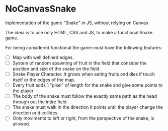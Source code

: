 # NoCanvasSnake
 Inplementation of the game "Snake" in JS, without relying on Canvas

 The ideia is to use only HTML, CSS and JS, to make a functional Snake game.

 For being considered functional the game must have the following features:

- [ ] Map with well defined edges.
- [ ] System of random spawning of fruit in the field that consider the position and size of the snake on the field.
- [ ] Snake Player Character. It grows when eating fruits and dies if touch itself or the edges of the map.
- [ ] Every fruit adds 1 "pixel" of length for the snake and give some points to the player
- [ ] The body of the snake must follow the exactly same path as the head through out the intire field
- [ ] The snake must walk in the direction it points until the player change the direction or it collides
- [ ] Only moviments to left or right, from the perspective of the snake, is allowed.
